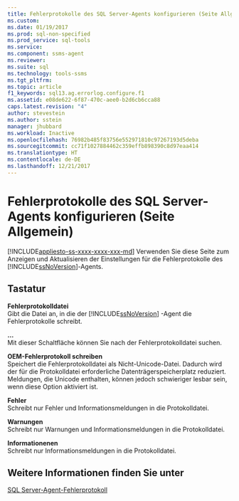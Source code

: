 ```yaml
---
title: Fehlerprotokolle des SQL Server-Agents konfigurieren (Seite Allgemein) | Microsoft-Dokumentation
ms.custom: 
ms.date: 01/19/2017
ms.prod: sql-non-specified
ms.prod_service: sql-tools
ms.service: 
ms.component: ssms-agent
ms.reviewer: 
ms.suite: sql
ms.technology: tools-ssms
ms.tgt_pltfrm: 
ms.topic: article
f1_keywords: sql13.ag.errorlog.configure.f1
ms.assetid: e08de622-6f87-470c-aee0-b2d6cb6cca88
caps.latest.revision: "4"
author: stevestein
ms.author: sstein
manager: jhubbard
ms.workload: Inactive
ms.openlocfilehash: 76982b485f83756e552971810c97267193d5deba
ms.sourcegitcommit: cc71f1027884462c359effb898390c8d97eaa414
ms.translationtype: HT
ms.contentlocale: de-DE
ms.lasthandoff: 12/21/2017
---
```

# <a name="configure-sql-server-agent-error-logs-general-page"></a>Fehlerprotokolle des SQL Server-Agents konfigurieren (Seite Allgemein)
[!INCLUDE[appliesto-ss-xxxx-xxxx-xxx-md](../../includes/appliesto-ss-xxxx-xxxx-xxx-md.md)] Verwenden Sie diese Seite zum Anzeigen und Aktualisieren der Einstellungen für die Fehlerprotokolle des [!INCLUDE[ssNoVersion](../../includes/ssnoversion_md.md)]-Agents.  
  
## <a name="options"></a>Tastatur  
**Fehlerprotokolldatei**  
Gibt die Datei an, in die der [!INCLUDE[ssNoVersion](../../includes/ssnoversion_md.md)] -Agent die Fehlerprotokolle schreibt.  
  
**...**  
Mit dieser Schaltfläche können Sie nach der Fehlerprotokolldatei suchen.  
  
**OEM-Fehlerprotokoll schreiben**  
Speichert die Fehlerprotokolldatei als Nicht-Unicode-Datei. Dadurch wird der für die Protokolldatei erforderliche Datenträgerspeicherplatz reduziert. Meldungen, die Unicode enthalten, können jedoch schwieriger lesbar sein, wenn diese Option aktiviert ist.  
  
**Fehler**  
Schreibt nur Fehler und Informationsmeldungen in die Protokolldatei.  
  
**Warnungen**  
Schreibt nur Warnungen und Informationsmeldungen in die Protokolldatei.  
  
**Informationenen**  
Schreibt nur Informationsmeldungen in die Protokolldatei.  
  
## <a name="see-also"></a>Weitere Informationen finden Sie unter  
[SQL Server-Agent-Fehlerprotokoll](../../ssms/agent/sql-server-agent-error-log.md)  
  
